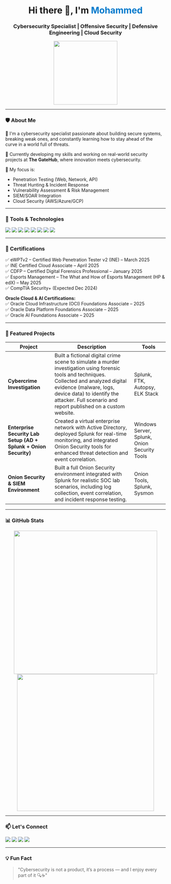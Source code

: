 <h1 align="center">Hi there 👋, I'm <span style="color:#007acc;">Mohammed</span></h1>
<h3 align="center">Cybersecurity Specialist | Offensive Security | Defensive Engineering | Cloud Security</h3>

<p align="center">
  <img src="https://media.giphy.com/media/f9XgHH0LjvNIk/giphy.gif" width="200"/>
</p>

---

### 🛡️ About Me

🔐 I'm a cybersecurity specialist passionate about building secure systems, breaking weak ones, and constantly learning how to stay ahead of the curve in a world full of threats.

💼 Currently developing my skills and working on real-world security projects at **The GateHub**, where innovation meets cybersecurity.

🎯 My focus is:
- Penetration Testing (Web, Network, API)
- Threat Hunting & Incident Response
- Vulnerability Assessment & Risk Management
- SIEM/SOAR Integration
- Cloud Security (AWS/Azure/GCP)

---

### 🧰 Tools & Technologies

<p>
  <img src="https://img.shields.io/badge/Linux-Kali-informational?style=flat&logo=linux&logoColor=white&color=black" />
  <img src="https://img.shields.io/badge/BurpSuite-orange?style=flat&logo=burpsuite&logoColor=white" />
  <img src="https://img.shields.io/badge/Nmap-4B8BBE?style=flat&logo=nmap&logoColor=white" />
  <img src="https://img.shields.io/badge/Metasploit-2C3E50?style=flat&logo=metasploit&logoColor=white" />
  <img src="https://img.shields.io/badge/Wireshark-1E90FF?style=flat&logo=wireshark&logoColor=white" />
  <img src="https://img.shields.io/badge/AWS-SecurityHub-orange?style=flat&logo=amazonaws&logoColor=white" />
  <img src="https://img.shields.io/badge/Python-3776AB?style=flat&logo=python&logoColor=white" />
  <img src="https://img.shields.io/badge/Bash-121011?style=flat&logo=gnu-bash&logoColor=white" />
</p>

---

### 📜 Certifications

✅ eWPTv2 – Certified Web Penetration Tester v2 (INE) – March 2025  
✅ INE Certified Cloud Associate – April 2025  
✅ CDFP – Certified Digital Forensics Professional – January 2025  
✅ Esports Management – The What and How of Esports Management (HP & edX) – May 2025  
✅ CompTIA Security+ (Expected Dec 2024)  

**Oracle Cloud & AI Certifications:**  
✅ Oracle Cloud Infrastructure (OCI) Foundations Associate – 2025  
✅ Oracle Data Platform Foundations Associate – 2025  
✅ Oracle AI Foundations Associate – 2025  

---

### 🚀 Featured Projects

| Project | Description | Tools |
|--------|-------------|-------|
| **Cybercrime Investigation** | Built a fictional digital crime scene to simulate a murder investigation using forensic tools and techniques. Collected and analyzed digital evidence (malware, logs, device data) to identify the attacker. Full scenario and report published on a custom website. | Splunk, FTK, Autopsy, ELK Stack |
| **Enterprise Security Lab Setup (AD + Splunk + Onion Security)** | Created a virtual enterprise network with Active Directory, deployed Splunk for real-time monitoring, and integrated Onion Security tools for enhanced threat detection and event correlation. | Windows Server, Splunk, Onion Security Tools |
| **Onion Security & SIEM Environment** | Built a full Onion Security environment integrated with Splunk for realistic SOC lab scenarios, including log collection, event correlation, and incident response testing. | Onion Tools, Splunk, Sysmon |

---

### 📊 GitHub Stats

<p align="center">
  <img src="https://github-readme-stats.vercel.app/api?username=yourusername&show_icons=true&theme=radical" width="450"/>
  <img src="https://github-readme-streak-stats.herokuapp.com/?user=yourusername&theme=dark" width="430"/>
</p>

---

### 📫 Let's Connect

<p>
  <a href="https://www.linkedin.com/in/mohammedsecure"><img src="https://img.shields.io/badge/-LinkedIn-blue?style=flat&logo=linkedin&logoColor=white" /></a>
  <a href="mailto:mohammed.secure@outlook.sa"><img src="https://img.shields.io/badge/-Outlook-0078D4?style=flat&logo=microsoft-outlook&logoColor=white" /></a>
  <a href="https://github.com/MohammedError"><img src="https://img.shields.io/badge/-GitHub-black?style=flat&logo=github&logoColor=white" /></a>
  <a href="https://www.mhexploit.com"><img src="https://img.shields.io/badge/-Website-14aaf5?style=flat&logo=Google-Chrome&logoColor=white" /></a>
</p>

---

### 💡 Fun Fact
> "Cybersecurity is not a product, it’s a process — and I enjoy every part of it 🔍☕️"
